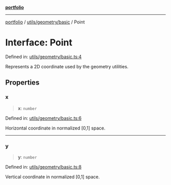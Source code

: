 [**portfolio**](../../../../README.md)

***

[portfolio](../../../../modules.md) / [utils/geometry/basic](../README.md) / Point

# Interface: Point

Defined in: [utils/geometry/basic.ts:4](https://github.com/tnorlund/Portfolio/blob/4045a4b00e7c97bc89855da6cc7c41d42368f046/portfolio/utils/geometry/basic.ts#L4)

Represents a 2D coordinate used by the geometry utilities.

## Properties

### x

> **x**: `number`

Defined in: [utils/geometry/basic.ts:6](https://github.com/tnorlund/Portfolio/blob/4045a4b00e7c97bc89855da6cc7c41d42368f046/portfolio/utils/geometry/basic.ts#L6)

Horizontal coordinate in normalized [0,1] space.

***

### y

> **y**: `number`

Defined in: [utils/geometry/basic.ts:8](https://github.com/tnorlund/Portfolio/blob/4045a4b00e7c97bc89855da6cc7c41d42368f046/portfolio/utils/geometry/basic.ts#L8)

Vertical coordinate in normalized [0,1] space.
